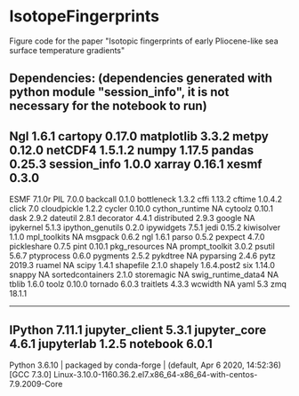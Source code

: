 # IsotopeFingerprints
Figure code for the paper "Isotopic fingerprints of early Pliocene-like sea surface temperature gradients"

Dependencies:
(dependencies generated with python module "session_info", it is not necessary for the notebook to run)
-----
Ngl                 1.6.1
cartopy             0.17.0
matplotlib          3.3.2
metpy               0.12.0
netCDF4             1.5.1.2
numpy               1.17.5
pandas              0.25.3
session_info        1.0.0
xarray              0.16.1
xesmf               0.3.0
-----

ESMF                7.1.0r
PIL                 7.0.0
backcall            0.1.0
bottleneck          1.3.2
cffi                1.13.2
cftime              1.0.4.2
click               7.0
cloudpickle         1.2.2
cycler              0.10.0
cython_runtime      NA
cytoolz             0.10.1
dask                2.9.2
dateutil            2.8.1
decorator           4.4.1
distributed         2.9.3
google              NA
ipykernel           5.1.3
ipython_genutils    0.2.0
ipywidgets          7.5.1
jedi                0.15.2
kiwisolver          1.1.0
mpl_toolkits        NA
msgpack             0.6.2
ngl                 1.6.1
parso               0.5.2
pexpect             4.7.0
pickleshare         0.7.5
pint                0.10.1
pkg_resources       NA
prompt_toolkit      3.0.2
psutil              5.6.7
ptyprocess          0.6.0
pygments            2.5.2
pykdtree            NA
pyparsing           2.4.6
pytz                2019.3
ruamel              NA
scipy               1.4.1
shapefile           2.1.0
shapely             1.6.4.post2
six                 1.14.0
snappy              NA
sortedcontainers    2.1.0
storemagic          NA
swig_runtime_data4  NA
tblib               1.6.0
toolz               0.10.0
tornado             6.0.3
traitlets           4.3.3
wcwidth             NA
yaml                5.3
zmq                 18.1.1

-----
IPython             7.11.1
jupyter_client      5.3.1
jupyter_core        4.6.1
jupyterlab          1.2.5
notebook            6.0.1
-----
Python 3.6.10 | packaged by conda-forge | (default, Apr  6 2020, 14:52:36) [GCC 7.3.0]
Linux-3.10.0-1160.36.2.el7.x86_64-x86_64-with-centos-7.9.2009-Core

